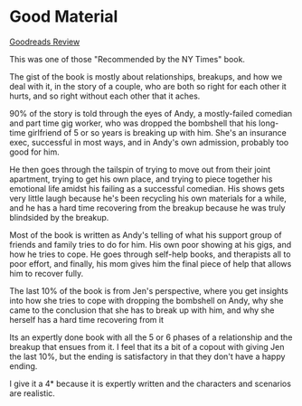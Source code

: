 # Good Material
[Goodreads Review](https://www.goodreads.com/review/show/6359870305)

This was one of those "Recommended by the NY Times" book.

The gist of the book is mostly about relationships, breakups, and how we deal with it, in the story of a couple, who are both so right for each other it hurts, and so right without each other that it aches.

90% of the story is told through the eyes of Andy, a mostly-failed comedian and part time gig worker, who was dropped the bombshell that his long-time girlfriend of 5 or so years is breaking up with him. She's an insurance exec, successful in most ways, and in Andy's own admission, probably too good for him.

He then goes through the tailspin of trying to move out from their joint apartment, trying to get his own place, and trying to piece together his emotional life amidst his failing as a successful comedian. His shows gets very little laugh because he's been recycling his own materials for a while, and he has a hard time recovering from the breakup because he was truly blindsided by the breakup.

Most of the book is written as Andy's telling of what his support group of friends and family tries to do for him. His own poor showing at his gigs, and how he tries to cope. He goes through self-help books, and therapists all to poor effort, and finally, his mom gives him the final piece of help that allows him to recover fully.

The last 10% of the book is from Jen's perspective, where you get insights into how she tries to cope with dropping the bombshell on Andy, why she came to the conclusion that she has to break up with him, and why she herself has a hard time recovering from it

Its an expertly done book with all the 5 or 6 phases of a relationship and the breakup that ensues from it. I feel that its a bit of a copout with giving Jen the last 10%, but the ending is satisfactory in that they don't have a happy ending.

I give it a 4* because it is expertly written and the characters and scenarios are realistic.

